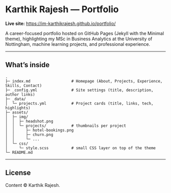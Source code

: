 # Karthik Rajesh — Portfolio

**Live site:** https://im-karthikrajesh.github.io/portfolio/

A career-focused portfolio hosted on GitHub Pages (Jekyll with the Minimal theme), highlighting my MSc in Business Analytics at the University of Nottingham, machine learning projects, and professional experience.

---

## What’s inside

```
.
├─ index.md                  # Homepage (About, Projects, Experience, Skills, Contact)
├─ _config.yml               # Site settings (title, description, author links)
├─ _data/
│  └─ projects.yml           # Project cards (title, links, tech, highlights)
├─ assets/
│  ├─ img/
│  │  ├─ headshot.png
│  │  └─ projects/           # thumbnails per project
│  │     ├─ hotel-bookings.png
│  │     ├─ churn.png
│  │     └─ ...
│  └─ css/
│     └─ style.scss          # small CSS layer on top of the theme
└─ README.md                 
```

---

## License

Content © Karthik Rajesh.

